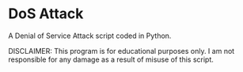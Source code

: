# DoS Attack

A Denial of Service Attack script coded in Python.

DISCLAIMER: This program is for educational purposes only. I am not responsible for any damage as a result of misuse of this script.
